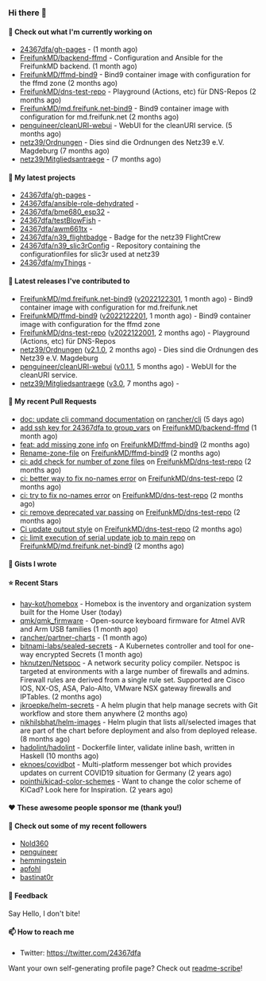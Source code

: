 ### Hi there 👋

#### 👷 Check out what I'm currently working on

- [24367dfa/gh-pages](https://github.com/24367dfa/gh-pages) -  (1 month ago)
- [FreifunkMD/backend-ffmd](https://github.com/FreifunkMD/backend-ffmd) - Configuration and Ansible for the FreifunkMD backend. (1 month ago)
- [FreifunkMD/ffmd-bind9](https://github.com/FreifunkMD/ffmd-bind9) - Bind9 container image with configuration for the ffmd zone (2 months ago)
- [FreifunkMD/dns-test-repo](https://github.com/FreifunkMD/dns-test-repo) - Playground (Actions, etc) für DNS-Repos (2 months ago)
- [FreifunkMD/md.freifunk.net-bind9](https://github.com/FreifunkMD/md.freifunk.net-bind9) - Bind9 container image with configuration for md.freifunk.net (2 months ago)
- [penguineer/cleanURI-webui](https://github.com/penguineer/cleanURI-webui) - WebUI for the cleanURI service. (5 months ago)
- [netz39/Ordnungen](https://github.com/netz39/Ordnungen) - Dies sind die Ordnungen des Netz39 e.V. Magdeburg (7 months ago)
- [netz39/Mitgliedsantraege](https://github.com/netz39/Mitgliedsantraege) -  (7 months ago)

#### 🌱 My latest projects

- [24367dfa/gh-pages](https://github.com/24367dfa/gh-pages) - 
- [24367dfa/ansible-role-dehydrated](https://github.com/24367dfa/ansible-role-dehydrated) - 
- [24367dfa/bme680_esp32](https://github.com/24367dfa/bme680_esp32) - 
- [24367dfa/testBlowFish](https://github.com/24367dfa/testBlowFish) - 
- [24367dfa/awm661tx](https://github.com/24367dfa/awm661tx) - 
- [24367dfa/n39_flightbadge](https://github.com/24367dfa/n39_flightbadge) - Badge for the netz39 FlightCrew
- [24367dfa/n39_slic3rConfig](https://github.com/24367dfa/n39_slic3rConfig) - Repository containing the configurationfiles for slic3r used at netz39
- [24367dfa/myThings](https://github.com/24367dfa/myThings) - 

#### 🔭 Latest releases I've contributed to

- [FreifunkMD/md.freifunk.net-bind9](https://github.com/FreifunkMD/md.freifunk.net-bind9) ([v2022122301](https://github.com/FreifunkMD/md.freifunk.net-bind9/releases/tag/v2022122301), 1 month ago) - Bind9 container image with configuration for md.freifunk.net
- [FreifunkMD/ffmd-bind9](https://github.com/FreifunkMD/ffmd-bind9) ([v2022122201](https://github.com/FreifunkMD/ffmd-bind9/releases/tag/v2022122201), 1 month ago) - Bind9 container image with configuration for the ffmd zone
- [FreifunkMD/dns-test-repo](https://github.com/FreifunkMD/dns-test-repo) ([v2022122001](https://github.com/FreifunkMD/dns-test-repo/releases/tag/v2022122001), 2 months ago) - Playground (Actions, etc) für DNS-Repos
- [netz39/Ordnungen](https://github.com/netz39/Ordnungen) ([v2.1.0](https://github.com/netz39/Ordnungen/releases/tag/v2.1.0), 2 months ago) - Dies sind die Ordnungen des Netz39 e.V. Magdeburg
- [penguineer/cleanURI-webui](https://github.com/penguineer/cleanURI-webui) ([v0.1.1](https://github.com/penguineer/cleanURI-webui/releases/tag/v0.1.1), 5 months ago) - WebUI for the cleanURI service.
- [netz39/Mitgliedsantraege](https://github.com/netz39/Mitgliedsantraege) ([v3.0](https://github.com/netz39/Mitgliedsantraege/releases/tag/v3.0), 7 months ago) - 

#### 🔨 My recent Pull Requests

- [doc: update cli command documentation](https://github.com/rancher/cli/pull/330) on [rancher/cli](https://github.com/rancher/cli) (5 days ago)
- [add ssh key for 24367dfa to group_vars](https://github.com/FreifunkMD/backend-ffmd/pull/43) on [FreifunkMD/backend-ffmd](https://github.com/FreifunkMD/backend-ffmd) (1 month ago)
- [feat: add missing zone info](https://github.com/FreifunkMD/ffmd-bind9/pull/10) on [FreifunkMD/ffmd-bind9](https://github.com/FreifunkMD/ffmd-bind9) (2 months ago)
- [Rename-zone-file](https://github.com/FreifunkMD/ffmd-bind9/pull/9) on [FreifunkMD/ffmd-bind9](https://github.com/FreifunkMD/ffmd-bind9) (2 months ago)
- [ci: add check for number of zone files](https://github.com/FreifunkMD/dns-test-repo/pull/7) on [FreifunkMD/dns-test-repo](https://github.com/FreifunkMD/dns-test-repo) (2 months ago)
- [ci: better way to fix no-names error](https://github.com/FreifunkMD/dns-test-repo/pull/6) on [FreifunkMD/dns-test-repo](https://github.com/FreifunkMD/dns-test-repo) (2 months ago)
- [ci: try to fix no-names error](https://github.com/FreifunkMD/dns-test-repo/pull/5) on [FreifunkMD/dns-test-repo](https://github.com/FreifunkMD/dns-test-repo) (2 months ago)
- [ci: remove deprecated var passing](https://github.com/FreifunkMD/dns-test-repo/pull/4) on [FreifunkMD/dns-test-repo](https://github.com/FreifunkMD/dns-test-repo) (2 months ago)
- [Ci update output style](https://github.com/FreifunkMD/dns-test-repo/pull/3) on [FreifunkMD/dns-test-repo](https://github.com/FreifunkMD/dns-test-repo) (2 months ago)
- [ci: limit execution of serial update job to main repo](https://github.com/FreifunkMD/md.freifunk.net-bind9/pull/19) on [FreifunkMD/md.freifunk.net-bind9](https://github.com/FreifunkMD/md.freifunk.net-bind9) (2 months ago)

#### 📓 Gists I wrote


#### ⭐ Recent Stars

- [hay-kot/homebox](https://github.com/hay-kot/homebox) - Homebox is the inventory and organization system built for the Home User (today)
- [qmk/qmk_firmware](https://github.com/qmk/qmk_firmware) - Open-source keyboard firmware for Atmel AVR and Arm USB families (1 month ago)
- [rancher/partner-charts](https://github.com/rancher/partner-charts) -  (1 month ago)
- [bitnami-labs/sealed-secrets](https://github.com/bitnami-labs/sealed-secrets) - A Kubernetes controller and tool for one-way encrypted Secrets (1 month ago)
- [hknutzen/Netspoc](https://github.com/hknutzen/Netspoc) - A network security policy compiler. Netspoc is targeted at environments with a large number of firewalls and admins. Firewall rules are derived from a single rule set. Supported are Cisco IOS, NX-OS, ASA, Palo-Alto, VMware NSX gateway firewalls and IPTables. (2 months ago)
- [jkroepke/helm-secrets](https://github.com/jkroepke/helm-secrets) - A helm plugin that help manage secrets with Git workflow and store them anywhere (2 months ago)
- [nikhilsbhat/helm-images](https://github.com/nikhilsbhat/helm-images) - Helm plugin that lists all/selected images that are part of the chart before deployment and also from deployed release. (8 months ago)
- [hadolint/hadolint](https://github.com/hadolint/hadolint) - Dockerfile linter, validate inline bash, written in Haskell (10 months ago)
- [eknoes/covidbot](https://github.com/eknoes/covidbot) - Multi-platform messenger bot which provides updates on current COVID19 situation for Germany (2 years ago)
- [pointhi/kicad-color-schemes](https://github.com/pointhi/kicad-color-schemes) - Want to change the color scheme of KiCad? Look here for Inspiration. (2 years ago)

#### ❤️ These awesome people sponsor me (thank you!)


#### 👯 Check out some of my recent followers

- [Nold360](https://github.com/Nold360)
- [penguineer](https://github.com/penguineer)
- [hemmingstein](https://github.com/hemmingstein)
- [apfohl](https://github.com/apfohl)
- [bastinat0r](https://github.com/bastinat0r)

#### 💬 Feedback

Say Hello, I don't bite!

#### 📫 How to reach me

- Twitter: https://twitter.com/24367dfa

Want your own self-generating profile page? Check out [readme-scribe](https://github.com/muesli/readme-scribe)!